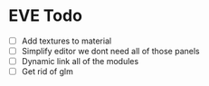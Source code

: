 # EVE Todo

- [ ] Add textures to material
- [ ] Simplify editor we dont need all of those panels
- [ ] Dynamic link all of the modules
- [ ] Get rid of glm